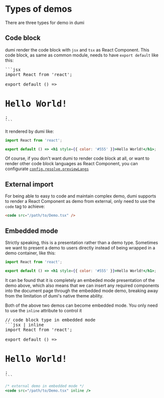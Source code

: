 # Types of demos

There are three types for demo in dumi

## Code block

dumi render the code block with `jsx` and `tsx` as React Component. This code block, as same as common module, needs to have `export default` like this:

<pre lang="md">
```jsx
import React from 'react';

export default () => <h1 style={{ color: '#555' }}>Hello World!</h1>;
```
</pre>

It rendered by dumi like:

```jsx
import React from 'react';

export default () => <h1 style={{ color: '#555' }}>Hello World!</h1>;
```

Of course, if you don't want dumi to render code block at all, or want to render other code block languages as React Component, you can configurate [`config.resolve.previewLangs`](/config#previewlangs)

## External import

For being able to easy to code and maintain complex demo, dumi supports to render a React Component as demo from external, only need to use the `code` tag to achieve:

```html
<code src="/path/to/Demo.tsx" />
```

## Embedded mode

Strictly speaking, this is a presentation rather than a demo type. Sometimes we want to present a demo to users directly instead of being wrapped in a demo container, like this:

```jsx | inline
import React from 'react';

export default () => <h1 style={{ color: '#555' }}>Hello World!</h1>;
```

It can be found that it is completely an embeded mode presentation of the demo above, which also means that we can insert any required components into the document page through the embedded mode demo, breaking away from the limitation of dumi's native theme ability.

Both of the above two demos can become embedded mode. You only need to use the `inline` attribute to control it

<pre lang="md">
// code block type in embedded mode
```jsx | inline
import React from 'react';

export default () => <h1 style={{ color: '#555' }}>Hello World!</h1>;
```
</pre>

```jsx | pure
/* external demo in embedded mode */
<code src="/path/to/Demo.tsx" inline />
```
